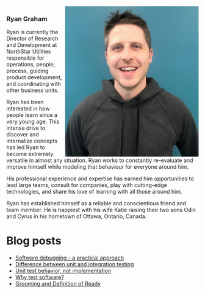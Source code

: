 <img align="right" src="https://github.com/ryanroundhouse/ryanroundhouse/blob/master/rg%20harris.jpg" alt="Ryan Graham professional photo" width=350px/>

### Ryan Graham

Ryan is currently the Director of Research and Development at NorthStar Utilities responsible for operations, people, process, guiding product development, and coordinating with other business units.

Ryan has been interested in how people learn since a very young age. This intense drive to discover and internalize concepts has led Ryan to become extremely versatile in almost any situation. Ryan works to constantly re-evaluate and improve himself while modeling that behaviour for everyone around him.

His professional experience and expertise has earned him opportunities to lead large teams, consult for companies, play with cutting-edge technologies, and share his love of learning with all those around him.

Ryan has established himself as a reliable and conscientious friend and team member. He is happiest with his wife Katie raising their two sons Odin and Cyrus in his hometown of Ottawa, Ontario, Canada.

# Blog posts

<!-- BLOG-POST-LIST:START -->
- [Software debugging - a practical approach](https://blog.ryangraham.ca/post/Software-debugging-a-practical-approach/index.html)
- [Difference between unit and integration testing](https://blog.ryangraham.ca/post/difference-between-unit-and-integration-testing/index.html)
- [Unit test behavior, not implementation](https://blog.ryangraham.ca/post/unit-test-behavior-not-implementation/index.html)
- [Why test software?](https://blog.ryangraham.ca/post/why-test-software/index.html)
- [Grooming and Definition of Ready](https://blog.ryangraham.ca/post/grooming-and-definition-of-ready/index.html)
<!-- BLOG-POST-LIST:END -->
